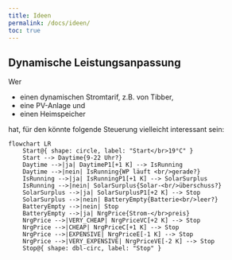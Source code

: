 ```yaml
---
title: Ideen
permalink: /docs/ideen/
toc: true
---
```


## Dynamische Leistungsanpassung

Wer

- einen dynamischen Stromtarif, z.B. von Tibber,
- eine PV-Anlage und
- einen Heimspeicher

hat, für den könnte folgende Steuerung vielleicht interessant sein:

```mermaid
flowchart LR
    Start@{ shape: circle, label: "Start</br>19°C" }
    Start --> Daytime{9-22 Uhr?}
    Daytime -->|ja| DaytimeP1[+1 K] --> IsRunning
    Daytime -->|nein| IsRunning{WP läuft <br/>gerade?}
    IsRunning -->|ja| IsRunningP1[+1 K] --> SolarSurplus
    IsRunning -->|nein| SolarSurplus{Solar-<br/>überschuss?}
    SolarSurplus -->|ja| SolarSurplusP1[+2 K] --> Stop
    SolarSurplus -->|nein| BatteryEmpty{Batterie<br/>leer?}
    BatteryEmpty -->|nein| Stop
    BatteryEmpty -->|ja| NrgPrice{Strom-</br>preis}
    NrgPrice -->|VERY_CHEAP| NrgPriceVC[+2 K] --> Stop
    NrgPrice -->|CHEAP| NrgPriceC[+1 K] --> Stop
    NrgPrice -->|EXPENSIVE| NrgPriceE[-1 K] --> Stop
    NrgPrice -->|VERY_EXPENSIVE| NrgPriceVE[-2 K] --> Stop
    Stop@{ shape: dbl-circ, label: "Stop" }

```
